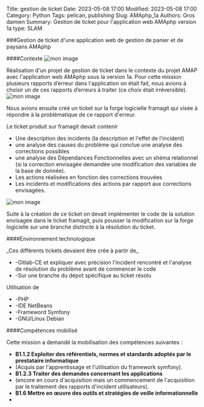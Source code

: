 Title: gestion de ticket
Date: 2023-05-08 17:00
Modified: 2023-05-08 17:00
Category: Python
Tags: pelican, publishing
Slug: AMAphp_1a
Authors: Gros damien
Summary: Gestion de ticket pour l'application web AMAphp version 1a 
type: SLAM

###Gestion de ticket d'une application web de gestion de panier et de paysans AMAphp

####Contexte
![mon image](./theme/images/AMAphp/acceuil_AMAphp.png)

Réalisation d'un projet de gestion de ticket dans le contexte du projet AMAP avec l'application web AMAphp sous la version 1a.
Pour cette mission plusieurs rapports d’erreur dans l'application on était fait, nous avions à choisir un de ces rapports d’erreurs à traiter (ce choix était irréversible).
![mon image](./theme/images/AMAphp/ticket_incident.png)

Nous avions ensuite créé un ticket sur la forge logicielle framagit qui visée à répondre à la problématique de ce rapport d'erreur. 


Le ticket produit sur framagit devait contenir 

- Une description des incidents (la description et l'effet de l'incident)
- une analyse des causes du problème qui conclue une analyse des corrections possibles
- une analyse des Dépendances Fonctionnelles avec un shéma relationnel (si la correction envisagée demandée une modification des variables de la base de donnée).
- Les actions réalisées en fonction des corrections trouvées
- Les incidents et modifications des actions par rapport aux corrections envisagées.

![mon image](./theme/images/AMAphp/ticket_framagit.png)

Suite à la création de ce ticket on devait implémenter le code de la solution envisagée dans le ticket framagit, puis pousser la modification sur la forge logicielle sur une branche distincte à la résolution du ticket.



####Environnement technologique

\_Ces différents tickets devaient être crée à partir de\_

- -Gitlab-CE et expliquer avec précision l'incident rencontré et l'analyse de résolution du problème avant de commencer le code
- -Sur une branche du dépot spécifique au ticket résolu

Utilisation de

- -PHP
- -IDE NetBeans
- -Frameword Symfony
- -GNU/Linux Debian

####Compétences mobilisé

Cette mission a demandé la mobilisation des compétences suivantes :

- **B1.1.2 Exploiter des référentiels, normes et standards adoptés par le prestataire informatique**
 - (Acquis par l'apprentissage et l'utilisation du framework symfony).
- **B1.2.3 Traiter des demandes concernant les applications**
- (encore en cours d'acquisition mais un commencement de l'acquisition par le traitement des rapports d'incident utilisateurs).
- **B1.6 Mettre en œuvre des outils et stratégies de veille informationnelle**
- 
